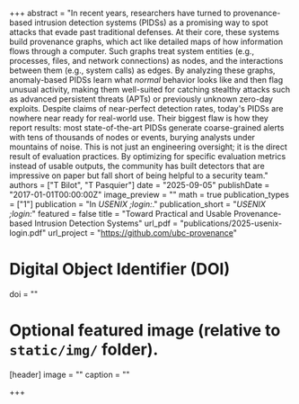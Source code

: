 +++
abstract = "In recent years, researchers have turned to provenance-based intrusion detection systems (PIDSs) as a promising way to spot attacks that evade past traditional defenses. At their core, these systems build provenance graphs, which act like detailed maps of how information flows through a computer. Such graphs treat system entities (e.g., processes, files, and network connections) as nodes, and the interactions between them (e.g., system calls) as edges. By analyzing these graphs, anomaly-based PIDSs learn what *normal* behavior looks like and then flag unusual activity, making them well-suited for catching stealthy attacks such as advanced persistent threats (APTs) or previously unknown zero-day exploits. Despite claims of near-perfect detection rates, today's PIDSs are nowhere near ready for real-world use. Their biggest flaw is how they report results: most state-of-the-art PIDSs generate coarse-grained alerts with tens of thousands of nodes or events, burying analysts under mountains of noise. This is not just an engineering oversight; it is the direct result of evaluation practices. By optimizing for specific evaluation metrics instead of usable outputs, the community has built detectors that are impressive on paper but fall short of being helpful to a security team."
authors = ["T Bilot",  "T Pasquier"]
date = "2025-09-05"
publishDate = "2017-01-01T00:00:00Z"
image_preview = ""
math = true
publication_types = ["1"]
publication = "In *USENIX ;login:*."
publication_short = "*USENIX ;login:*"
featured = false
title = "Toward Practical and Usable Provenance-based Intrusion Detection Systems"
url_pdf = "publications/2025-usenix-login.pdf"
url_project = "https://github.com/ubc-provenance"

# Digital Object Identifier (DOI)
doi = ""

# Optional featured image (relative to `static/img/` folder).
[header]
image = ""
caption = ""

+++
